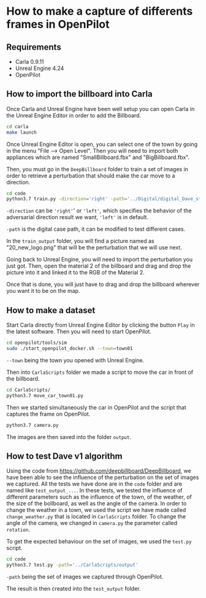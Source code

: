 # How to make a capture of differents frames in OpenPilot

## Requirements

* Carla 0.9.11
* Unreal Engine 4.24
* OpenPilot

## How to import the billboard into Carla

Once Carla and Unreal Engine have been well setup you can open Carla in the Unreal Engine Editor in order to add the Billboard.

```bash
cd carla
make launch
```

Once Unreal Engine Editor is open, you can select one of the town by going in the menu "File --> Open Level". Then you will need to import both appliances which are named "SmallBillboard.fbx" and "BigBillboard.fbx".

Then, you must go in the `DeepBillboard` folder to train a set of images in order to retrieve a perturbation that should make the car move to a direction.
```bash
cd code
python3.7 train.py -direction='right' -path='../Digital/digital_Dave_straight1'
```
`-direction` can be `'right'`' or `'left'`, which specifies the behavior of the adversarial direction result we want, `'left'` is in default.

`-path` is the digital case path, it can be modified to test different cases.

In the `train_output` folder, you will find a picture named as "20_new_logo.png" that will be the perturbation that we will use next.

Going back to Unreal Engine, you will need to import the perturbation you just got. Then, open the material 2 of the billboard and drag and drop the picture into it and linked it to the RGB of the Material 2.

Once that is done, you will just have to drag and drop the billboard wherever you want it to be on the map.

## How to make a dataset

Start Carla directly from Unreal Engine Editor by clicking the button `Play` in the latest software.
Then you will need to start OpenPilot.

```bash
cd openpilot/tools/sim
sudo ./start_openpilot_docker.sh --town=town01
```
`--town` being the town you opened with Unreal Engine.

Then into `CarlaScripts` folder we made a script to move the car in front of the billboard.
```bash
cd CarlaScripts/
python3.7 move_car_town01.py
```

Then we started simultaneously the car in OpenPilot and the script that captures the frame on OpenPilot.
```bash
python3.7 camera.py
```
The images are then saved into the folder `output`.

## How to test Dave v1 algorithm
Using the code from https://github.com/deepbillboard/DeepBillboard, we have been able to see the influence of the perturbation on the set of images we captured. All the tests we have done are in the `code` folder and are named like `test_output_...`.
In these tests, we tested the influence of different parameters such as the influence of the town, of the weather, of the size of the bollboard, as well as the angle of the camera.
In order to change the weather in a town, we used the script we have made called `change_weather.py` that is located in `CarlaScripts` folder.
To change the angle of the camera, we changed in `camera.py` the parameter called `rotation`.

To get the expected behaviour on the set of images, we used the `test.py` script.
```bash
cd code
python3.7 test.py -path='../CarlaScripts/output'
```
`-path` being the set of images we captured through OpenPilot.

The result is then created into the `test_output` folder.
